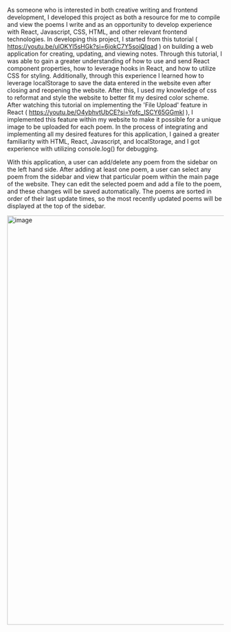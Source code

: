 As someone who is interested in both creative writing and frontend development, I developed this project as both a resource for me to compile and view the poems I write and as an opportunity to develop experience with React, Javascript, CSS, HTML, and other relevant frontend technologies. In developing this project, I started from this tutorial ( https://youtu.be/ulOKYl5sHGk?si=6jokC7Y5soiQIqad ) on building a web application for creating, updating, and viewing notes. Through this tutorial, I was able to gain a greater understanding of how to use and send React component properties, how to leverage hooks in React, and how to utilize CSS for styling. Additionally, through this experience I learned how to leverage localStorage to save the data entered in the website even after closing and reopening the website. After this, I used my knowledge of css to reformat and style the website to better fit my desired color scheme. After watching this tutorial on implementing the 'File Upload' feature in React ( https://youtu.be/O4ybhvtUbCE?si=Yofc_ISCY65GGmkl  ), I implemented this feature within my website to make it possible for a unique image to be uploaded for each poem. In the process of integrating and implementing all my desired features for this application, I gained a greater familiarity with HTML, React, Javascript, and localStorage, and I got experience with utilizing console.log() for debugging.

With this application, a user can add/delete any poem from the sidebar on the left hand side. After adding at least one poem, a user can select any poem from the sidebar and view that particular poem within the main page of the website. They can edit the selected poem and add a file to the poem, and these changes will be saved automatically. The poems are sorted in order of their last update times, so the most recently updated poems will be displayed at the top of the sidebar. 

<img width="952" alt="image" src="https://github.com/user-attachments/assets/517ee4da-6a6b-4ab4-9566-f2ed2e49eba9" />

